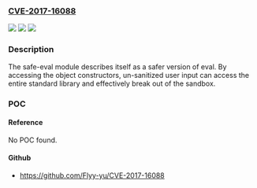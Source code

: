 ### [CVE-2017-16088](https://cve.mitre.org/cgi-bin/cvename.cgi?name=CVE-2017-16088)
![](https://img.shields.io/static/v1?label=Product&message=safe-eval%20node%20module&color=blue)
![](https://img.shields.io/static/v1?label=Version&message=n%2Fa&color=blue)
![](https://img.shields.io/static/v1?label=Vulnerability&message=Externally%20Controlled%20Reference%20to%20a%20Resource%20in%20Another%20Sphere%20(CWE-610)&color=brighgreen)

### Description

The safe-eval module describes itself as a safer version of eval. By accessing the object constructors, un-sanitized user input can access the entire standard library and effectively break out of the sandbox.

### POC

#### Reference
No POC found.

#### Github
- https://github.com/Flyy-yu/CVE-2017-16088


